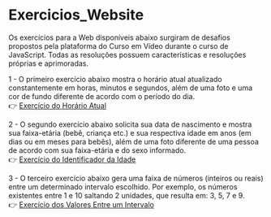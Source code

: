 # Exercicios_Website
Os exercícios para a Web disponíveis abaixo surgiram de desafios propostos pela plataforma do Curso em Vídeo durante o curso de JavaScript. Todas as resoluções possuem características e resoluções próprias e aprimoradas.

1 - O primeiro exercício abaixo mostra o horário atual atualizado constantemente em horas, minutos e segundos, além de uma foto e uma cor de fundo diferente de acordo com o período do dia.<br>
 👉 [Exercício do Horário Atual](https://alcides07.github.io/Exercicios_Website/1_Horario_Atual/Horario_Atual.html)


2 - O segundo exercício abaixo solicita sua data de nascimento e mostra sua faixa-etária (bebê, criança etc.) e sua respectiva idade em anos (em dias ou em meses para bebês), além de uma foto diferente de uma pessoa de acordo com sua faixa-etária e do sexo informado.<br>
👉 [Exercício do Identificador da Idade](https://alcides07.github.io/Exercicios_Website/2_Identificador_Idade/Identificador_Idade.html)

3 - O terceiro exercício abaixo gera uma faixa de números (inteiros ou reais) entre um determinado intervalo escolhido. Por exemplo, os números existentes entre 1 e 10 saltando 2 unidades, que resulta em: 3, 5, 7 e 9.<br>
👉 [Exercício dos Valores Entre um Intervalo](https://alcides07.github.io/Exercicios_Website/3_Numeros_Entre_Intervalo/Numeros_Entre_Intervalo.html)
